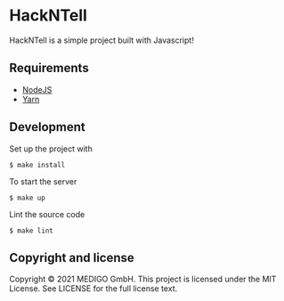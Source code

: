 # HackNTell 

HackNTell is a simple project built with Javascript!

## Requirements

* [NodeJS](https://nodejs.org/en/)
* [Yarn](https://yarnpkg.com/lang/en/docs/install/)

## Development

Set up the project with

```
$ make install
```

To start the server

```
$ make up
```

Lint the source code

```
$ make lint
```

## Copyright and license

Copyright © 2021 MEDIGO GmbH. This project is licensed under the MIT License. See LICENSE for the full license text.

